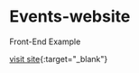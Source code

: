 # Events-website
Front-End Example 

[visit site](https://iva-yorgova.github.io/Events-website/){:target="_blank"}


